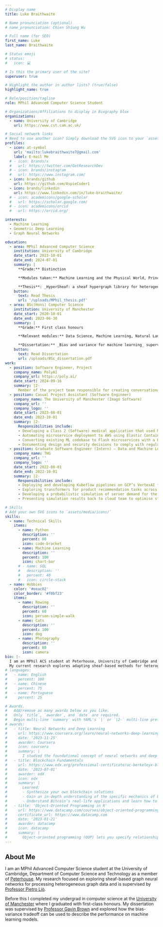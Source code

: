 ```yaml
---
# Display name
title: Luke Braithwaite

# Name pronunciation (optional)
# name_pronunciation: Chien Shiung Wu

# Full name (for SEO)
first_name: Luke
last_name: Braithwaite

# Status emoji
# status:
#   icon: 💻

# Is this the primary user of the site?
superuser: true

# Highlight the author in author lists? (true/false)
highlight_name: true

# Role/position/tagline
role: MPhil Advanced Computer Science Student

# Organizations/Affiliations to display in Biography blox
organizations:
  - name: University of Cambridge
    url: https://www.cst.cam.ac.uk/

# Social network links
# Need to use another icon? Simply download the SVG icon to your `assets/media/icons/` folder.
profiles:
  - icon: at-symbol
    url: 'mailto:lukebraithwaite7@gmail.com'
    label: E-mail Me
  # - icon: brands/x
  #   url: https://twitter.com/GetResearchDev
  # - icon: brands/instagram
  #   url: https://www.instagram.com/
  - icon: brands/github
    url: https://github.com/AspieCoder1
  - icon: brands/linkedin
    url: https://www.linkedin.com/in/luke-braithwaite/
  # - icon: academicons/google-scholar
  #   url: https://scholar.google.com/
  # - icon: academicons/orcid
  #   url: https://orcid.org/

interests:
  - Machine Learning
  - Geometric Deep Learning
  - Graph Neural Networks

education:
  - area: MPhil Advanced Computer Science
    institution: University of Cambridge
    date_start: 2023-10-01
    date_end: 2024-07-01
    summary: |
      **Grade:** Distinction

      **Modules taken:** Machine Learning and the Physical World, Principles of Machine Learning Systems, Machine Visual Perception, Theory of Deep Learning and Geometric Deep Learning.

      **Thesis**: _HyperSheaf: a sheaf hypergraph library for heterogenenous data_ supervised by Professor Pietro Liò. **Grade:** 84%.
    button:
      text: Read Thesis
      url: '/uploads/MPhil_thesis.pdf'
  - area: BSc(Hons) Computer Science
    institution: University of Manchester
    date_start: 2020-10-01
    date_end: 2023-06-30
    summary: |
      **Grade:** First class honours

      **Relevant modules:** Data Science, Machine Learning, Natural Language Processing, Natural Language Understanding and Mathematical Topics in Machine Learning.

      **Dissertation:** _Bias and variance for machine learning_ supervised by Professor Gavin Brown. **Grade:** 82%.
    button:
      text: Read Dissertation
      url: /uploads/BSc_dissertation.pdf
work:
  - position: Software Engineer, Project
    company_name: PolyAI
    company_url: https://poly.ai/
    date_start: 2024-09-16
    summary: |2-
      Member of the project team responsible for creating conversational AI systems for customer services.
  - position: Casual Project Assistant (Software Engineer)
    company_name: The University of Manchester (Imago Software)
    company_url: ''
    company_logo: ''
    date_start: 2023-08-01
    date_end: 2023-10-01
    summary: |2-
      Responsibilities include:
      - Developing a Class 2 (Software) medical application that used ML to predict hyperglycemia episodes.
      - Automating microservice deployment to AWS using Elastic Container Services to reduce deployment time.
      - Converting existing ML codebase to Flask microservices with a REST API.
      - Documenting design and security decisions to comply with regulatory requirements.
  - position: Graduate Software Engineer (Intern) — Data and Machine Learning
    company_name: THG
    company_url: ''
    company_logo: ''
    date_start: 2022-08-01
    date_end: 2022-10-01
    summary: |2-
      Responsibilities include:
      - Deploying and developing Kubeflow pipelines on GCP’s VertexAI for production models and experiments.
      - Exploring transformers for product recommendation tasks across e-commerce divisions.
      - Developing a probabilistic simulation of server demand for the cloud services division.
      - Presenting simulation results back to cloud team to optimise stock-on-hand.

# Skills
# Add your own SVG icons to `assets/media/icons/`
skills:
  - name: Technical Skills
    items:
      - name: Python
        description: ''
        percent: 80
        icon: code-bracket
      - name: Machine Learning
        description: ''
        percent: 100
        icon: chart-bar
      # - name: SQL
      #   description: ''
      #   percent: 40
      #   icon: circle-stack
  - name: Hobbies
    color: '#eeac02'
    color_border: '#f0bf23'
    items:
      - name: Rowing
        description: ''
        percent: 60
        icon: person-simple-walk
      - name: Cats
        description: ''
        percent: 100
        icon: dog
      - name: Photography
        description: ''
        percent: 80
        icon: camera
bio: |-
  I am an MPhil ACS student at Peterhouse, University of Cambridge and my research interests are graph representation learning and geometric deep learning.
  My current research explores adapting sheaf-based methods for heterogeneous graph data.
# languages:
#   - name: English
#     percent: 100
#   - name: Chinese
#     percent: 75
#   - name: Portuguese
#     percent: 25

# Awards.
#   Add/remove as many awards below as you like.
#   Only `title`, `awarder`, and `date` are required.
#   Begin multi-line `summary` with YAML's `|` or `|2-` multi-line prefix and indent 2 spaces below.
# awards:
#   - title: Neural Networks and Deep Learning
#     url: https://www.coursera.org/learn/neural-networks-deep-learning
#     date: '2023-11-25'
#     awarder: Coursera
#     icon: coursera
#     summary: |
#       I studied the foundational concept of neural networks and deep learning. By the end, I was familiar with the significant technological trends driving the rise of deep learning; build, train, and apply fully connected deep neural networks; implement efficient (vectorized) neural networks; identify key parameters in a neural network’s architecture; and apply deep learning to your own applications.
#   - title: Blockchain Fundamentals
#     url: https://www.edx.org/professional-certificate/uc-berkeleyx-blockchain-fundamentals
#     date: '2023-07-01'
#     awarder: edX
#     icon: edx
#     summary: |
#       Learned:
#       - Synthesize your own blockchain solutions
#       - Gain an in-depth understanding of the specific mechanics of Bitcoin
#       - Understand Bitcoin’s real-life applications and learn how to attack and destroy Bitcoin, Ethereum, smart contracts and Dapps, and alternatives to Bitcoin’s Proof-of-Work consensus algorithm
#   - title: 'Object-Oriented Programming in R'
#     url: https://www.datacamp.com/courses/object-oriented-programming-with-s3-and-r6-in-r
#     certificate_url: https://www.datacamp.com
#     date: '2023-01-21'
#     awarder: datacamp
#     icon: datacamp
#     summary: |
#       Object-oriented programming (OOP) lets you specify relationships between functions and the objects that they can act on, helping you manage complexity in your code. This is an intermediate level course, providing an introduction to OOP, using the S3 and R6 systems. S3 is a great day-to-day R programming tool that simplifies some of the functions that you write. R6 is especially useful for industry-specific analyses, working with web APIs, and building GUIs.
---
```


## About Me

I am an MPhil Advanced Computer Science student at the University of Cambridge, Department of Computer Science and Technology as a member of [Peterhouse](https://www.pet.cam.ac.uk).
My research focused on exploring sheaf-based graph neural networks for processing heterogeneous graph data and is supervised by [Professor Pietro Liò](https://www.cl.cam.ac.uk/~pl219/).

Before this I completed my undergrad in computer science at the [University of Manchester](https://www.manchester.ac.uk/) where I graduated with first-class honours.
My dissertation was supervised by [Professor Gavin Brown](https://profgavinbrown.github.io/) and explored how the bias-variance tradeoff can be used to describe the performance on machine learning models.